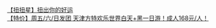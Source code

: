   
[【扭扭星】扭出你的好运](http://www.dianyue.me/archives/900/9qdkjcu1l903ijd8/)  
[【特价】周五/六/日发团 天津方特欢乐世界白天+黑一日游！成人168元/人！](http://www.dianyue.me/archives/005/xow1ncyz8cczlo5w/)